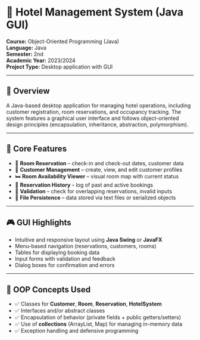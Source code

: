 # 🏨 Hotel Management System (Java GUI)

**Course:** Object-Oriented Programming (Java)  
**Language:** Java  
**Semester:** 2nd  
**Academic Year:** 2023/2024  
**Project Type:** Desktop application with GUI

---

## 📌 Overview

A Java-based desktop application for managing hotel operations, including customer registration, room reservations, and occupancy tracking. The system features a graphical user interface and follows object-oriented design principles (encapsulation, inheritance, abstraction, polymorphism).

---

## 🧩 Core Features

- 🧾 **Room Reservation** – check-in and check-out dates, customer data  
- 👤 **Customer Management** – create, view, and edit customer profiles  
- 🛏️ **Room Availability Viewer** – visual room map with current status  
- 🔄 **Reservation History** – log of past and active bookings  
- 🧠 **Validation** – check for overlapping reservations, invalid inputs  
- 📄 **File Persistence** – data stored via text files or serialized objects  

---

## 🎮 GUI Highlights

- Intuitive and responsive layout using **Java Swing** or **JavaFX**  
- Menu-based navigation (reservations, customers, rooms)  
- Tables for displaying booking data  
- Input forms with validation and feedback  
- Dialog boxes for confirmation and errors

---

## 🧠 OOP Concepts Used

- ✅ Classes for **Customer**, **Room**, **Reservation**, **HotelSystem**  
- ✅ Interfaces and/or abstract classes  
- ✅ Encapsulation of behavior (private fields + public getters/setters)  
- ✅ Use of **collections** (ArrayList, Map) for managing in-memory data  
- ✅ Exception handling and defensive programming  

